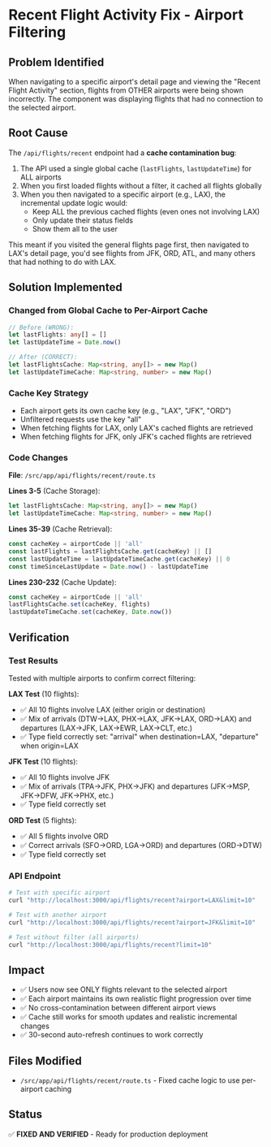 # Recent Flight Activity Fix - Airport Filtering

## Problem Identified
When navigating to a specific airport's detail page and viewing the "Recent Flight Activity" section, flights from OTHER airports were being shown incorrectly. The component was displaying flights that had no connection to the selected airport.

## Root Cause
The `/api/flights/recent` endpoint had a **cache contamination bug**:

1. The API used a single global cache (`lastFlights`, `lastUpdateTime`) for ALL airports
2. When you first loaded flights without a filter, it cached all flights globally
3. When you then navigated to a specific airport (e.g., LAX), the incremental update logic would:
   - Keep ALL the previous cached flights (even ones not involving LAX)
   - Only update their status fields
   - Show them all to the user

This meant if you visited the general flights page first, then navigated to LAX's detail page, you'd see flights from JFK, ORD, ATL, and many others that had nothing to do with LAX.

## Solution Implemented

### Changed from Global Cache to Per-Airport Cache
```typescript
// Before (WRONG):
let lastFlights: any[] = []
let lastUpdateTime = Date.now()

// After (CORRECT):
let lastFlightsCache: Map<string, any[]> = new Map()
let lastUpdateTimeCache: Map<string, number> = new Map()
```

### Cache Key Strategy
- Each airport gets its own cache key (e.g., "LAX", "JFK", "ORD")
- Unfiltered requests use the key "all"
- When fetching flights for LAX, only LAX's cached flights are retrieved
- When fetching flights for JFK, only JFK's cached flights are retrieved

### Code Changes
**File**: `/src/app/api/flights/recent/route.ts`

**Lines 3-5** (Cache Storage):
```typescript
let lastFlightsCache: Map<string, any[]> = new Map()
let lastUpdateTimeCache: Map<string, number> = new Map()
```

**Lines 35-39** (Cache Retrieval):
```typescript
const cacheKey = airportCode || 'all'
const lastFlights = lastFlightsCache.get(cacheKey) || []
const lastUpdateTime = lastUpdateTimeCache.get(cacheKey) || 0
const timeSinceLastUpdate = Date.now() - lastUpdateTime
```

**Lines 230-232** (Cache Update):
```typescript
const cacheKey = airportCode || 'all'
lastFlightsCache.set(cacheKey, flights)
lastUpdateTimeCache.set(cacheKey, Date.now())
```

## Verification

### Test Results
Tested with multiple airports to confirm correct filtering:

**LAX Test** (10 flights):
- ✅ All 10 flights involve LAX (either origin or destination)
- ✅ Mix of arrivals (DTW→LAX, PHX→LAX, JFK→LAX, ORD→LAX) and departures (LAX→JFK, LAX→EWR, LAX→CLT, etc.)
- ✅ Type field correctly set: "arrival" when destination=LAX, "departure" when origin=LAX

**JFK Test** (10 flights):
- ✅ All 10 flights involve JFK
- ✅ Mix of arrivals (TPA→JFK, PHX→JFK) and departures (JFK→MSP, JFK→DFW, JFK→PHX, etc.)
- ✅ Type field correctly set

**ORD Test** (5 flights):
- ✅ All 5 flights involve ORD
- ✅ Correct arrivals (SFO→ORD, LGA→ORD) and departures (ORD→DTW)
- ✅ Type field correctly set

### API Endpoint
```bash
# Test with specific airport
curl "http://localhost:3000/api/flights/recent?airport=LAX&limit=10"

# Test with another airport
curl "http://localhost:3000/api/flights/recent?airport=JFK&limit=10"

# Test without filter (all airports)
curl "http://localhost:3000/api/flights/recent?limit=10"
```

## Impact
- ✅ Users now see ONLY flights relevant to the selected airport
- ✅ Each airport maintains its own realistic flight progression over time
- ✅ No cross-contamination between different airport views
- ✅ Cache still works for smooth updates and realistic incremental changes
- ✅ 30-second auto-refresh continues to work correctly

## Files Modified
- `/src/app/api/flights/recent/route.ts` - Fixed cache logic to use per-airport caching

## Status
✅ **FIXED AND VERIFIED** - Ready for production deployment

